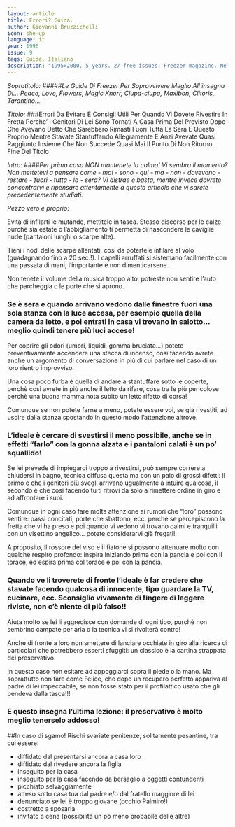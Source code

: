 ```yaml
---
layout: article
title: Errori? Guida.
author: Giovanni Bruzzichelli
icon: she-up
language: it
year: 1996
issue: 9
tags: Guide, Italiano
description: "1995>2000. 5 years. 27 free issues. Freezer magazine. Nel giro di due anni l’editoria snowboard è passata da una situazione di monopolio senza scelta né competizione ad avere per il prossimo anno sei pubblicazioni in italiano."
---
```


*Sopratitolo:*
#####_Le Guide Di Freezer Per Sopravvivere Meglio All’insegna Di... Peace, Love, Flowers, Magic Knorr, Ciupa-ciupa, Maxibon, Clitoris, Tarantino..._
&nbsp;

*Titolo:*
###Errori Da Evitare E Consigli Utili Per Quando Vi Dovete Rivestire In Fretta Perche’ I Genitori Di Lei Sono Tornati A Casa Prima Del Previsto Dopo Che Avevano Detto Che Sarebbero Rimasti Fuori Tutta La Sera E Questo Proprio Mentre Stavate Stantuffando Allegramente E Anzi Avevate Quasi Raggiunto Insieme Che Non Succede Quasi Mai Il Punto Di Non Ritorno. Fine Del Titolo

*Intro:*
####_Per prima cosa NON mantenete la calma! Vi sembra il momento? Non mettetevi a pensare come - mai - sono - qui - ma - non - dovevano - restare - fuori - tutta - la - sera? Vi distrae e basta, mentre invece dovrete concentrarvi e ripensare attentamente a questo articolo che vi sarete precedentemente studiati._

*Pezzo vero e proprio:*

Evita di infilarti le mutande, mettitele in tasca. Stesso discorso per le calze purchè sia estate o l’abbigliamento ti permetta di nascondere le caviglie nude (pantaloni lunghi o scarpe alte).

Tieni i nodi delle scarpe allentati, così da potertele infilare al volo (guadagnando fino a 20 sec.!). I capelli arruffati si sistemano facilmente con una passata di mani, l’importante è non dimenticarsene.

Non tenete il volume della musica troppo alto, potreste non sentire l’auto che parcheggia o le porte che si aprono.

### Se è sera e quando arrivano vedono dalle finestre fuori una sola stanza con la luce accesa, per esempio quella della camera da letto, e poi entrati in casa vi trovano in salotto... meglio quindi tenere più luci accese!

Per coprire gli odori (umori, liquidi, gomma bruciata...) potete preventivamente accendere una stecca di incenso, così facendo avrete anche un argomento di conversazione in più di cui parlare nel caso di un loro rientro improvviso.

Una cosa poco furba è quella di andare a stantuffare sotto le coperte, perchè così avrete in più anche il letto da rifare, cosa tra le più pericolose perchè una buona mamma nota subito un letto rifatto di corsa!

Comunque se non potete farne a meno, potete essere voi, se già rivestiti, ad uscire dalla stanza spostando in questo modo l’attenzione altrove.

### L’ideale è cercare di svestirsi il meno possibile, anche se in effetti “farlo” con la gonna alzata e i pantaloni calati è un po’ squallido!

Se lei prevede di impiegarci troppo a rivestirsi, può sempre correre a chiudersi in bagno, tecnica diffusa questa ma con un paio di grossi difetti: il primo è che i genitori più svegli arrivano ugualmente a intuire qualcosa, il secondo è che così facendo tu ti ritrovi da solo a rimettere ordine in giro e ad affrontare i suoi.

Comunque in ogni caso fare molta attenzione ai rumori che “loro” possono sentire: passi concitati, porte che sbattono, ecc. perchè se percepiscono la fretta che vi ha preso e poi quando vi vedono vi trovano calmi e tranquilli con un visettino angelico... potete considerarvi già fregati!

A proposito, il rossore del viso e il fiatone si possono attenuare molto con qualche respiro profondo: inspira iniziando prima con la pancia e poi con il torace, ed espira prima col torace e poi con la pancia.

### Quando ve li troverete di fronte l’ideale è far credere che stavate facendo qualcosa di innocente, tipo guardare la TV, cucinare, ecc. Sconsiglio vivamente di fingere di leggere riviste, non c’è niente di più falso!!

Aiuta molto se lei li aggredisce con domande di ogni tipo, purchè non sembrino campate per aria o la tecnica vi si rivolterà contro!

Anche di fronte a loro non smettere di lanciare occhiate in giro alla ricerca di particolari che potrebbero esserti sfuggiti: un classico è la cartina strappata del preservativo.

In questo caso non esitare ad appoggiarci sopra il piede o la mano.
Ma soprattutto non fare come Felice, che dopo un recupero perfetto appariva al padre di lei impeccabile, se non fosse stato per il profilattico usato che gli pendeva dalla tasca!!!

### E questo insegna l’ultima lezione: il preservativo è molto meglio tenerselo addosso!


##In caso di sgamo!
Rischi svariate penitenze, solitamente pesantine, tra cui essere:
- diffidato dal presentarsi ancora a casa loro
- diffidato dal rivedere ancora la figlia
- inseguito per la casa
- inseguito per la casa facendo da bersaglio a oggetti contundenti
- picchiato selvaggiamente
- atteso sotto casa tua dal padre e/o dal fratello maggiore di lei
- denunciato se lei è troppo giovane (occhio Palmiro!)
- costretto a sposarla
- invitato a cena (possibilità un pò meno probabile delle altre)
